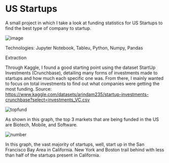 # US Startups 

A small project in which I take a look at funding statistics for US Startups to find the best type of company to startup.

![image](https://user-images.githubusercontent.com/73805203/167970142-a5067bfb-02e0-47c1-848d-1a6652587317.png)

Technologies: Jupyter Notebook, Tableu, Python, Numpy, Pandas

Extraction

Through Kaggle, I found a good starting point using the dataset StartUp Investments (Crunchbase), detailing many forms of investments made to startups 
and how much each specific one was.  From there, I mainly wanted to focus on total investments to find out what companies were getting the most funding.
Source: https://www.kaggle.com/datasets/arindam235/startup-investments-crunchbase?select=investments_VC.csv


![topfund](https://user-images.githubusercontent.com/73805203/167970828-b709e398-23b6-494b-9ac4-70b8728099d7.PNG)

As shown in this graph, the top 3 markets that are being funded in the US are Biotech, Mobile, and Software.  


![number](https://user-images.githubusercontent.com/73805203/168499604-f62c0ca9-31fa-4275-abb0-7e8886f30af4.PNG)

In this graph, the vast majority of startups, well, start up in the San Francisco Bay Area in California.  New York and Boston trail behind 
with less than half of the startups present in California.  





